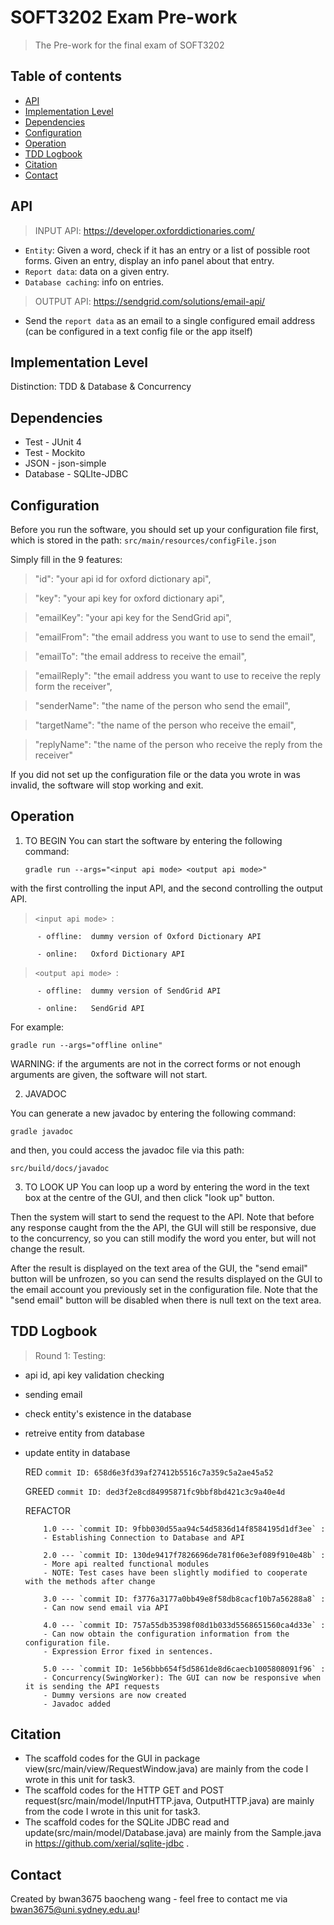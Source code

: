 # SOFT3202 Exam Pre-work
> The Pre-work for the final exam of SOFT3202

## Table of contents
* [API](#api)
* [Implementation Level](#implementation-level)
* [Dependencies](#dependencies)
* [Configuration](#configuration)
* [Operation](#operation)
* [TDD Logbook](#tdd-logbook)
* [Citation](#citation)
* [Contact](#contact)

## API
> INPUT API: https://developer.oxforddictionaries.com/ 
  * `Entity`: Given a word, check if it has an entry or a list of possible root forms. Given an entry, display an info
    panel about that entry.
  * `Report data`: data on a given entry.
  * `Database caching`: info on entries. 
> OUTPUT API: https://sendgrid.com/solutions/email-api/
  * Send the `report data` as an email to a single configured email address (can be configured in a text config file or
the app itself) 

## Implementation Level
Distinction: TDD & Database & Concurrency

## Dependencies
* Test - JUnit 4
* Test - Mockito
* JSON - json-simple
* Database - SQLIte-JDBC

## Configuration
Before you run the software, you should set up your configuration file first, which is stored in the path: `src/main/resources/configFile.json`

Simply fill in the 9 features:

 > "id": "your api id for oxford dictionary api",
  
 > "key": "your api key for oxford dictionary api",
  
 > "emailKey": "your api key for the SendGrid api",
  
 > "emailFrom": "the email address you want to use to send the email",
  
 > "emailTo": "the email address to receive the email",
  
 > "emailReply": "the email address you want to use to receive the reply form the receiver",
  
 > "senderName": "the name of the person who send the email",
  
 > "targetName": "the name of the person who receive the email",
  
 > "replyName": "the name of the person who receive the reply from the receiver"

If you did not set up the configuration file or the data you wrote in was invalid, the software will stop working and exit.

## Operation
1. TO BEGIN
You can start the software by entering the following command:

   `gradle run --args="<input api mode> <output api mode>"`
  
with the first controlling the input API, and the second controlling the output API. 

> `<input api mode> `:

          - offline:  dummy version of Oxford Dictionary API
          
          - online:   Oxford Dictionary API
          
> `<output api mode> `:

          - offline:  dummy version of SendGrid API
          
          - online:   SendGrid API

For example:

`gradle run --args="offline online"`

WARNING: if the arguments are not in the correct forms or not enough arguments are given, the software will not start.

2. JAVADOC

You can generate a new javadoc by entering the following command:

`gradle javadoc`

and then, you could access the javadoc file via this path:

`src/build/docs/javadoc`

3. TO LOOK UP
You can loop up a word by entering the word in the text box at the centre of the GUI, and then click "look up" button.

Then the system will start to send the request to the API. Note that before any response caught from the the API, the GUI will still be responsive, due to the concurrency, so you can still modify the word you enter, but will not change the result. 

After the result is displayed on the text area of the GUI, the "send email" button will be unfrozen, so you can send the results displayed on the GUI to the email account you previously set in the configuration file. Note that the "send email" button will be disabled when there is null text on the text area.


## TDD Logbook
  > Round 1: 
  Testing:
  * api id, api key validation checking
  * sending email
  * check entity's existence in the database
  * retreive entity from database
  * update entity in database
  
      RED      `commit ID: 658d6e3fd39af27412b5516c7a359c5a2ae45a52`
      
      GREED    `commit ID: ded3f2e8cd84995871fc9bbf8bd421c3c9a40e4d`
      
      REFACTOR 
      
            1.0 --- `commit ID: 9fbb030d55aa94c54d5836d14f8584195d1df3ee` : 
            - Establishing Connection to Database and API

            2.0 --- `commit ID: 130de9417f7826696de781f06e3ef089f910e48b` : 
            - More api realted functional modules
            - NOTE: Test cases have been slightly modified to cooperate with the methods after change

            3.0 --- `commit ID: f3776a3177a0bb49e8f58db8cacf10b7a56288a8` : 
            - Can now send email via API
            
            4.0 --- `commit ID: 757a55db35398f08d1b033d5568651560ca4d33e` :
            - Can now obtain the configuration information from the configuration file.
            - Expression Error fixed in sentences.
            
            5.0 --- `commit ID: 1e56bbb654f5d5861de8d6caecb1005808091f96` : 
            - Concurrency(SwingWorker): The GUI can now be responsive when it is sending the API requests
            - Dummy versions are now created
            - Javadoc added
            
## Citation
* The scaffold codes for the GUI in package view(src/main/view/RequestWindow.java) are mainly from the code I wrote in this unit for task3.
* The scaffold codes for the HTTP GET and POST request(src/main/model/InputHTTP.java, OutputHTTP.java) are mainly from the code I wrote in this unit for task3.
* The scaffold codes for the SQLite JDBC read and update(src/main/model/Database.java) are mainly from the Sample.java in https://github.com/xerial/sqlite-jdbc .

## Contact
Created by bwan3675 baocheng wang - feel free to contact me via bwan3675@uni.sydney.edu.au!

